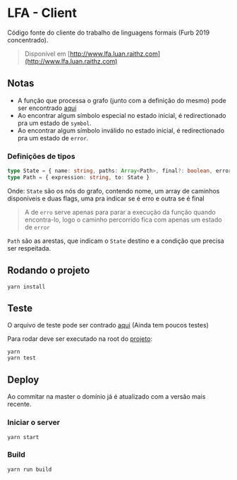 # LFA - Client

Código fonte do cliente do trabalho de linguagens formais (Furb 2019 concentrado).

> Disponível em [http://www.lfa.luan.raithz.com](http://www.lfa.luan.raithz.com)

## Notas

* A função que processa o grafo (junto com a definição do mesmo) pode ser encontrado [aqui](src/final.ts)
* Ao encontrar algum símbolo especial no estado inicial, é redirectionado pra um estado de `symbol`.
* Ao encontrar algum símbolo inválido no estado inicial, é redirectionado pra um estado de `error`.

### Definições de tipos
```typescript
type State = { name: string, paths: Array<Path>, final?: boolean, error?: boolean }
type Path = { expression: string, to: State }
```
Onde:
`State` são os nós do grafo, contendo nome, um array de caminhos disponíveis e duas flags, uma pra indicar se é erro e outra se é final
> A de `erro` serve apenas para parar a execução da função quando encontra-lo, logo o caminho percorrido fica com apenas um estado de `error`

`Path` são as arestas, que indicam o `State` destino e a condição que precisa ser respeitada.

## Rodando o projeto
```
yarn install
```

## Teste
O arquivo de teste pode ser contrado [aqui](../final.test.ts) (Ainda tem poucos testes)

Para rodar deve ser executado na root do [projeto](/):
```
yarn
yarn test
```

## Deploy
Ao commitar na master o domínio já é atualizado com a versão mais recente.

### Iniciar o server
```
yarn start
```

### Build
```
yarn run build
```



